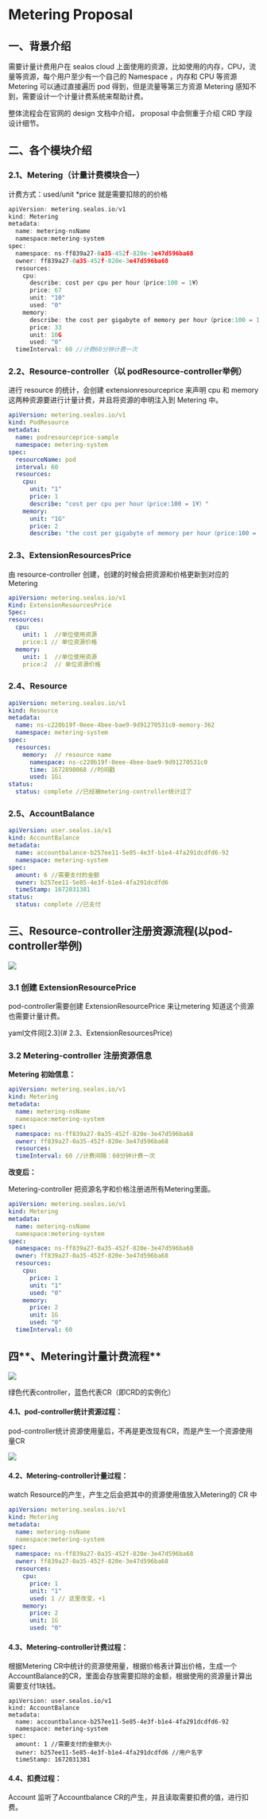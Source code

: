 # Metering Proposal

## 一、背景介绍

需要计量计费用户在 sealos cloud 上面使用的资源，比如使用的内存，CPU，流量等资源，每个用户至少有一个自己的 Namespace ，内存和 CPU 等资源 Metering 可以通过直接遍历 pod 得到，但是流量等第三方资源 Metering 感知不到，需要设计一个计量计费系统来帮助计费。

整体流程会在官网的 design 文档中介绍， proposal 中会侧重于介绍 CRD 字段设计细节。

## 二、各个模块介绍

### 2.1、Metering（计量计费模块合一）

计费方式：used/unit *price 就是需要扣除的的价格

```go
apiVersion: metering.sealos.io/v1
kind: Metering
metadata:
  name: metering-nsName
  namespace:metering-system
spec:
  namespace: ns-ff839a27-0a35-452f-820e-3e47d596ba68
  owner: ff839a27-0a35-452f-820e-3e47d596ba68
  resources:
    cpu:
      describe: cost per cpu per hour（price:100 = 1¥）
      price: 67
      unit: "10"
      used: "0"
    memory:
      describe: the cost per gigabyte of memory per hour（price:100 = 1¥）
      price: 33
      unit: 10G
      used: "0"
  timeInterval: 60 //计费60分钟计费一次
```

### 2.2、Resource-controller（以 podResource-controller举例）

进行 resource 的统计，会创建 extensionresourceprice 来声明 cpu 和 memory 这两种资源要进行计量计费，并且将资源的申明注入到 Metering 中。

```yaml
apiVersion: metering.sealos.io/v1
kind: PodResource
metadata:
  name: podresourceprice-sample
  namespace: metering-system
spec:
  resourceName: pod
  interval: 60
  resources:
    cpu:
      unit: "1"
      price: 1
      describe: "cost per cpu per hour（price:100 = 1¥）"
    memory:
      unit: "1G"
      price: 2
      describe: "the cost per gigabyte of memory per hour（price:100 = 1¥）"
```

### 2.3、ExtensionResourcesPrice

由 resource-controller 创建，创建的时候会把资源和价格更新到对应的 Metering

```yaml
apiVersion: metering.sealos.io/v1
Kind: ExtensionResourcesPrice
Spec:
resources: 
  cpu:
    unit: 1  //单位使用资源
    price:1 // 单位资源价格
  memory:
    unit: 1  //单位使用资源
    price:2  // 单位资源价格
```

### 2.4、Resource

```yaml
apiVersion: metering.sealos.io/v1
kind: Resource
metadata:
  name: ns-c220b19f-0eee-4bee-bae9-9d91270531c0-memory-362
  namespace: metering-system
spec:
  resources: 
    memory:  // resource name
      namespace: ns-c220b19f-0eee-4bee-bae9-9d91270531c0
      time: 1672898068 //时间戳
      used: 1Gi
status:
  status: complete //已经被metering-controller统计过了
```

### 2.5、AccountBalance

```yaml
apiVersion: user.sealos.io/v1
kind: AccountBalance
metadata:
  name: accountbalance-b257ee11-5e85-4e3f-b1e4-4fa291dcdfd6-92
  namespace: metering-system
spec:
  amount: 6 //需要支付的金额
  owner: b257ee11-5e85-4e3f-b1e4-4fa291dcdfd6
  timeStamp: 1672031381
status:
  status: complete //已支付
```

## 三、Resource-controller注册资源流程(以pod-controller举例)

![](../../img/metering-proposal-1.png)

### 3.1 创建 ExtensionResourcePrice

pod-controller需要创建 ExtensionResourcePrice 来让metering 知道这个资源也需要计量计费。

yaml文件同[2.3](# 2.3、ExtensionResourcesPrice)

### 3.2 Metering-controller 注册资源信息

**Metering 初始信息：**

```yaml
apiVersion: metering.sealos.io/v1
kind: Metering
metadata:
  name: metering-nsName
  namespace:metering-system
spec:
  namespace: ns-ff839a27-0a35-452f-820e-3e47d596ba68
  owner: ff839a27-0a35-452f-820e-3e47d596ba68
  resources:
  timeInterval: 60 //计费间隔：60分钟计费一次
```

**改变后：**

Metering-controller 把资源名字和价格注册进所有Metering里面。

```yaml
apiVersion: metering.sealos.io/v1
kind: Metering
metadata:
  name: metering-nsName
  namespace:metering-system
spec:
  namespace: ns-ff839a27-0a35-452f-820e-3e47d596ba68
  owner: ff839a27-0a35-452f-820e-3e47d596ba68
  resources:
    cpu:
      price: 1
      unit: "1"
      used: "0"
    memory:
      price: 2
      unit: 1G
      used: "0"
  timeInterval: 60 
```

## 四**、Metering计量计费流程**

![](../../img/metering-proposal-2.png)

绿色代表controller，蓝色代表CR（即CRD的实例化）

#### 4.1、pod-controller统计资源过程：

pod-controller统计资源使用量后，不再是更改现有CR，而是产生一个资源使用量CR

![](../../img/metering-proposal-3.png)

#### 4.2、Metering-controller计量过程：

watch Resource的产生，产生之后会把其中的资源使用值放入Metering的 CR 中

```yaml
apiVersion: metering.sealos.io/v1
kind: Metering
metadata:
  name: metering-nsName
  namespace:metering-system
spec:
  namespace: ns-ff839a27-0a35-452f-820e-3e47d596ba68
  owner: ff839a27-0a35-452f-820e-3e47d596ba68
  resources:
    cpu:
      price: 1
      unit: "1"
      used: 1 // 这里改变，+1
    memory:
      price: 2
      unit: 1G
      used: "0"
```

#### 4.3、Metering-controller计费过程：

根据Metering CR中统计的资源使用量，根据价格表计算出价格，生成一个AccountBalance的CR，里面会存放需要扣除的金额，根据使用的资源量计算出需要支付1块钱。

```
apiVersion: user.sealos.io/v1
kind: AccountBalance
metadata:
  name: accountbalance-b257ee11-5e85-4e3f-b1e4-4fa291dcdfd6-92
  namespace: metering-system
spec:
  amount: 1 //需要支付的金额大小
  owner: b257ee11-5e85-4e3f-b1e4-4fa291dcdfd6 //用户名字
  timeStamp: 1672031381
```



#### 4.4、扣费过程：

Account 监听了Accountbalance CR的产生，并且读取需要扣费的值，进行扣费。
